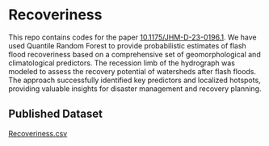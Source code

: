 # Recoveriness

This repo contains codes for the paper [10.1175/JHM-D-23-0196.1](https://doi.org/10.1175/JHM-D-23-0196.1). We have used Quantile Random Forest to provide probabilistic estimates of flash flood recoveriness based on a comprehensive set of geomorphological and climatological predictors. The recession limb of the hydrograph was modeled to assess the recovery potential of watersheds after flash floods. The approach successfully identified key predictors and localized hotspots, providing valuable insights for disaster management and recovery planning.

## Published Dataset
[Recoveriness.csv](https://zenodo.org/records/13729469)
